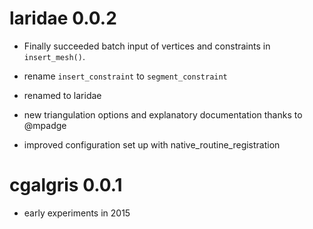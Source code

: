 #  laridae 0.0.2

* Finally succeeded batch input of vertices and constraints in `insert_mesh()`. 

* rename `insert_constraint` to `segment_constraint`

* renamed to laridae

* new triangulation options and explanatory documentation thanks to @mpadge

* improved configuration set up with native_routine_registration

# cgalgris 0.0.1

* early experiments in 2015



